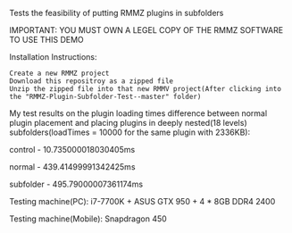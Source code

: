 Tests the feasibility of putting RMMZ plugins in subfolders

IMPORTANT: YOU MUST OWN A LEGEL COPY OF THE RMMZ SOFTWARE TO USE THIS DEMO

Installation Instructions:

    Create a new RMMZ project
    Download this repositroy as a zipped file
    Unzip the zipped file into that new RMMV project(After clicking into the "RMMZ-Plugin-Subfolder-Test--master" folder)

My test results on the plugin loading times difference between normal plugin placement and placing plugins in deeply nested(18 levels) subfolders(loadTimes = 10000 for the same plugin with 2336KB):

control - 10.735000018030405ms

normal - 439.41499991342425ms

subfolder - 495.79000007361174ms



Testing machine(PC): i7-7700K + ASUS GTX 950 + 4 * 8GB DDR4 2400

Testing machine(Mobile): Snapdragon 450
